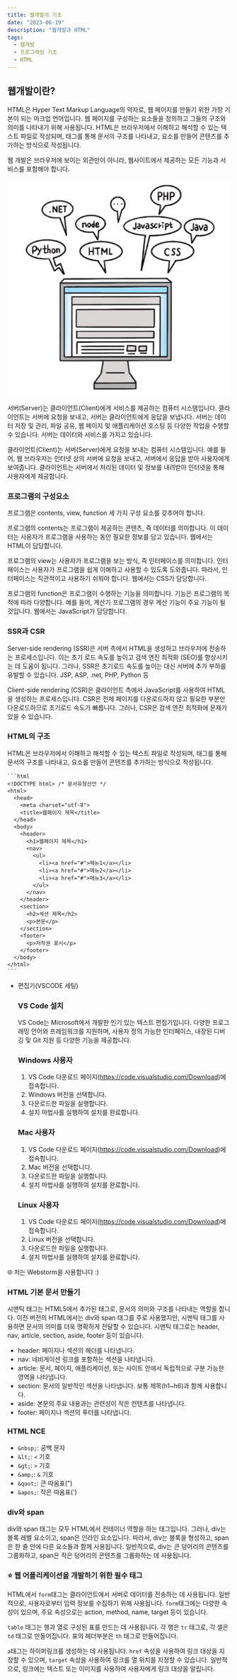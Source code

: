 ```yaml
---
title: 웹개발의 기초
date: "2023-06-19"
description: "웹개발과 HTML"
tags:
  - 웹개발
  - 프로그래밍 기초
  - HTML
---
```


## 웹개발이란?

HTML은 Hyper Text Markup Language의 약자로, 웹 페이지를 만들기 위한 가장 기본이 되는 마크업 언어입니다. 웹 페이지를 구성하는 요소들을 정의하고 그들의 구조와 의미를 나타내기 위해
사용됩니다. HTML은 브라우저에서 이해하고 해석할 수 있는 텍스트 파일로 작성되며, 태그를 통해 문서의 구조를 나타내고, 요소를 만들어 콘텐츠를 추가하는 방식으로 작성됩니다.

웹 개발은 브라우저에 보이는 외관만이 아니라, 웹사이트에서 제공하는 모든 기능과 서비스를 포함해야 합니다.

![img.png](img.png)

서버(Server)는 클라이언트(Client)에게 서비스를 제공하는 컴퓨터 시스템입니다. 클라이언트는 서버에 요청을 보내고, 서버는 클라이언트에게 응답을 보냅니다. 서버는 데이터 저장 및 관리, 파일 공유, 웹
페이지 및 애플리케이션 호스팅 등 다양한 작업을 수행할 수 있습니다. 서버는 데이터와 서비스를 가지고 있습니다.

클라이언트(Client)는 서버(Server)에게 요청을 보내는 컴퓨터 시스템입니다. 예를 들어, 웹 브라우저는 인터넷 상의 서버에 요청을 보내고, 서버에서 응답을 받아 사용자에게 보여줍니다. 클라이언트는 서버에서
처리된 데이터 및 정보를 내려받아 인터넷을 통해 사용자에게 제공합니다.

### 프로그램의 구성요소

프로그램은 contents, view, function 세 가지 구성 요소를 갖추어야 합니다.

프로그램의 contents는 프로그램이 제공하는 콘텐츠, 즉 데이터를 의미합니다. 이 데이터는 사용자가 프로그램을 사용하는 동안 필요한 정보를 담고 있습니다. 웹에서는 HTML이 담당합니다.

프로그램의 view는 사용자가 프로그램을 보는 방식, 즉 인터페이스를 의미합니다. 인터페이스는 사용자가 프로그램을 쉽게 이해하고 사용할 수 있도록 도와줍니다. 따라서, 인터페이스는 직관적이고 사용하기 쉬워야 합니다.
웹에서는 CSS가 담당합니다.

프로그램의 function은 프로그램이 수행하는 기능을 의미합니다. 기능은 프로그램의 목적에 따라 다양합니다. 예를 들어, 계산기 프로그램의 경우 계산 기능이 주요 기능이 될 것입니다. 웹에서는 JavaScript가
담당합니다.

### SSR과 CSR

Server-side rendering (SSR)은 서버 측에서 HTML을 생성하고 브라우저에 전송하는 프로세스입니다. 이는 초기 로드 속도를 높이고 검색 엔진 최적화 (SEO)를 향상시키는 데 도움이 됩니다.
그러나, SSR은 초기로드 속도를 높이는 대신 서버에 추가 부하를 유발할 수 있습니다. JSP, ASP, .net, PHP, Python 등

Client-side rendering (CSR)은 클라이언트 측에서 JavaScript를 사용하여 HTML을 생성하는 프로세스입니다. CSR은 전체 페이지를 다운로드하지 않고 필요한 부분만 다운로드하므로 초기로드
속도가 빠릅니다. 그러나, CSR은 검색 엔진 최적화에 문제가 있을 수 있습니다.

### HTML의 구조

HTML은 브라우저에서 이해하고 해석할 수 있는 텍스트 파일로 작성되며, 태그를 통해 문서의 구조를 나타내고, 요소를 만들어 콘텐츠를 추가하는 방식으로 작성됩니다.

    ```html
    <!DOCTYPE html> /* 문서유형선언 */
    <html>
      <head>
        <meta charset="utf-8">
        <title>웹페이지 제목</title>
      </head>
      <body>
        <header>
          <h1>웹페이지 제목</h1>
          <nav>
            <ul>
              <li><a href="#">메뉴1</a></li>
              <li><a href="#">메뉴2</a></li>
              <li><a href="#">메뉴3</a></li>
            </ul>
          </nav>
        </header>
        <section>
          <h2>섹션 제목</h2>
          <p>본문</p>
        </section>
        <footer>
          <p>저작권 표시</p>
        </footer>
      </body>
    </html>
    ```

- 편집기(VSCODE 세팅)

  ### VS Code 설치

  VS Code는 Microsoft에서 개발한 인기 있는 텍스트 편집기입니다. 다양한 프로그래밍 언어와 프레임워크를 지원하며, 사용자 정의 가능한 인터페이스, 내장된 디버깅 및 Git 지원 등 다양한 기능을
  제공합니다.

  ### Windows 사용자

    1. VS Code 다운로드 페이지(https://code.visualstudio.com/Download)에 접속합니다.
    2. Windows 버전을 선택합니다.
    3. 다운로드한 파일을 실행합니다.
    4. 설치 마법사를 실행하여 설치를 완료합니다.

  ### Mac 사용자

    1. VS Code 다운로드 페이지(https://code.visualstudio.com/Download)에 접속합니다.
    2. Mac 버전을 선택합니다.
    3. 다운로드한 파일을 실행합니다.
    4. 설치 마법사를 실행하여 설치를 완료합니다.

  ### Linux 사용자

    1. VS Code 다운로드 페이지(https://code.visualstudio.com/Download)에 접속합니다.
    2. Linux 버전을 선택합니다.
    3. 다운로드한 파일을 실행합니다.
    4. 설치 마법사를 실행하여 설치를 완료합니다.

<aside>
🌐 저는 Webstorm을 사용합니다 :)
</aside>

### HTML 기본 문서 만들기

시맨틱 태그는 HTML5에서 추가된 태그로, 문서의 의미와 구조를 나타내는 역할을 합니다. 이전 버전의 HTML에서는 div와 span 태그를 주로 사용했지만, 시맨틱 태그를 사용하면 문서의 의미를 더욱 명확하게
전달할 수 있습니다. 시맨틱 태그로는 header, nav, article, section, aside, footer 등이 있습니다.

- header: 페이지나 섹션의 헤더를 나타냅니다.
- nav: 네비게이션 링크를 포함하는 섹션을 나타냅니다.
- article: 문서, 페이지, 애플리케이션, 또는 사이트 안에서 독립적으로 구분 가능한 영역을 나타냅니다.
- section: 문서의 일반적인 섹션을 나타냅니다. 보통 제목(h1~h6)과 함께 사용합니다.
- aside: 본문의 주요 내용과는 관련성이 적은 컨텐츠를 나타냅니다.
- footer: 페이지나 섹션의 푸터를 나타냅니다.

### HTML NCE

- `&nbsp;`: 공백 문자
- `&lt;`: `<` 기호
- `&gt;`: `>` 기호
- `&amp;`: `&` 기호
- `&quot;`: 큰 따옴표(")
- `&apos;`: 작은 따옴표(')

### div와 span

div와 span 태그는 모두 HTML에서 컨테이너 역할을 하는 태그입니다. 그러나, div는 블록 레벨 요소이고, span은 인라인 요소입니다. 따라서, div는 블록을 형성하고, span은 한 줄 안에 다른
요소들과 함께 사용됩니다. 일반적으로, div는 큰 덩어리의 콘텐츠를 그룹화하고, span은 작은 덩어리의 콘텐츠를 그룹화하는 데 사용됩니다.

### ⭐️ 웹 어플리케이션을 개발하기 위한 필수 태그

HTML에서 `form`태그는 클라이언트에서 서버로 데이터를 전송하는 데 사용됩니다. 일반적으로, 사용자로부터 입력 정보를 수집하기 위해 사용됩니다. `form`태그에는 다양한 속성이 있으며, 주요 속성으로는
action, method, name, target 등이 있습니다.

`table` 태그는 행과 열로 구성된 표를 만드는 데 사용됩니다. 각 행은 `tr` 태그로, 각 셀은 `td` 태그로 만들어집니다. 표의 헤더부분은 `th` 태그로 만들어집니다.

`a`태그는 하이퍼링크를 생성하는 데 사용됩니다. `href` 속성을 사용하여 링크 대상을 지정할 수 있으며, `target` 속성을 사용하여 링크를 열 위치를 지정할 수 있습니다. 일반적으로, 링크에는 텍스트 또는
이미지를 사용하여 사용자에게 링크 대상을 알립니다.
  